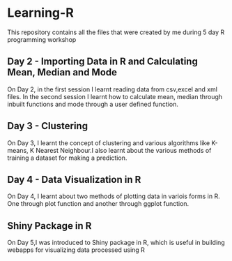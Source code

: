 # Learning-R

This repository contains all the files that were created by me during 5 day R programming workshop




## Day 2 - Importing Data in R and Calculating Mean, Median and Mode

On Day 2, in the first session I learnt reading data from csv,excel and xml files. In the second session I learnt how to calculate mean, median through inbuilt functions and mode through a user defined function. 




## Day 3 - Clustering

On Day 3, I learnt the concept of clustering and various algorithms like K-means, K Nearest Neighbour.I also learnt about the various methods of training a dataset for making a prediction. 




## Day 4 - Data Visualization in R

On Day 4, I learnt about two methods of plotting data in variois forms in R. One through plot function and another through ggplot function.



## Shiny Package in R

On Day 5,I was introduced to Shiny package in R, which is useful in building webapps for visualizing data processed using R

